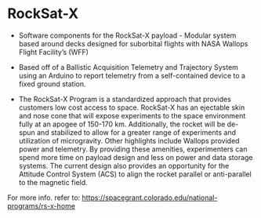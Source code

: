 # RockSat-X
- Software components for the RockSat-X payload - Modular system based around decks designed for suborbital flights with  NASA Wallops Flight Facility’s (WFF)

- Based off of a Ballistic Acquisition Telemetry and Trajectory System using an Arduino to report telemetry from a self-contained device to a fixed ground station.

- The RockSat-X Program is a standardized approach that provides customers low cost access to space. RockSat-X has an ejectable skin and nose cone that will expose experiments to the space environment fully at an apogee of 150-170 km. Additionally, the rocket will be de-spun and stabilized to allow for a greater range of experiments and utilization of microgravity. Other highlights include Wallops provided power and telemetry. By providing these amenities, experimenters can spend more time on payload design and less on power and data storage systems. The current design also provides an opportunity for the Attitude Control System (ACS) to align the rocket parallel or anti-parallel to the magnetic field.


For more info. refer to: https://spacegrant.colorado.edu/national-programs/rs-x-home
